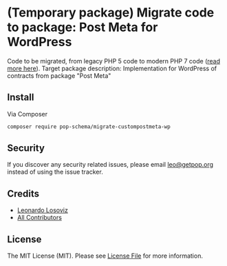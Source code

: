 # (Temporary package) Migrate code to package: Post Meta for WordPress

Code to be migrated, from legacy PHP 5 code to modern PHP 7 code ([read more here](https://github.com/leoloso/PoP#codebase-migration)). Target package description:  Implementation for WordPress of contracts from package "Post Meta"

## Install

Via Composer

``` bash
composer require pop-schema/migrate-custompostmeta-wp
```

## Security

If you discover any security related issues, please email leo@getpop.org instead of using the issue tracker.

## Credits

- [Leonardo Losoviz][link-author]
- [All Contributors][link-contributors]

## License

The MIT License (MIT). Please see [License File](LICENSE.md) for more information.

[ico-version]: https://img.shields.io/packagist/v/pop-schema/custompostmeta-wp.svg?style=flat-square
[ico-license]: https://img.shields.io/badge/license-MIT-brightgreen.svg?style=flat-square
[ico-travis]: https://img.shields.io/travis/pop-schema/custompostmeta-wp/master.svg?style=flat-square
[ico-scrutinizer]: https://img.shields.io/scrutinizer/coverage/g/pop-schema/custompostmeta-wp.svg?style=flat-square
[ico-code-quality]: https://img.shields.io/scrutinizer/g/pop-schema/custompostmeta-wp.svg?style=flat-square
[ico-downloads]: https://img.shields.io/packagist/dt/pop-schema/custompostmeta-wp.svg?style=flat-square

[link-packagist]: https://packagist.org/packages/pop-schema/custompostmeta-wp
[link-travis]: https://travis-ci.org/pop-schema/custompostmeta-wp
[link-scrutinizer]: https://scrutinizer-ci.com/g/pop-schema/custompostmeta-wp/code-structure
[link-code-quality]: https://scrutinizer-ci.com/g/pop-schema/custompostmeta-wp
[link-downloads]: https://packagist.org/packages/pop-schema/custompostmeta-wp
[link-author]: https://github.com/leoloso
[link-contributors]: ../../contributors
